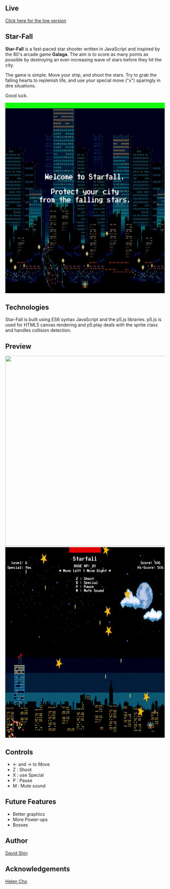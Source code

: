 ## Live
[Click here for the live version](http://starfall.netlify.com)

## Star-Fall
**Star-Fall** is a fast-paced star shooter written in JavaScript and inspired by the 80's arcade game **Galaga**. The aim is to score as many points as possible by destroying an ever-increasing wave of stars before they hit the city.

The game is simple. Move your ship, and shoot the stars. 
Try to grab the falling hearts to replenish life, and use your special move ("x") sparingly in dire situations.

Good luck.

<img src="./assets/preview/startscreen.gif" width="800" height="600" />

## Technologies
Star-Fall is built using ES6 syntax JavaScript and the p5.js libraries. p5.js is used for HTML5 canvas rendering and p5.play deals with the sprite class and handles collision detection.

## Preview

<img src="./assets/preview/preview.gif" width="800" height="600" />

<img src="./assets/preview/gameover.gif" width="800" height="600" />

## Controls
* ← and → to Move
* Z : Shoot
* X : use Special
* P : Pause
* M : Mute sound

## Future Features
* Better graphics
* More Power-ups
* Bosses

## Author

[David Shin](https://github.com/davidyshin)

## Acknowledgements

[Helen Cho](https://github.com/helencho)
